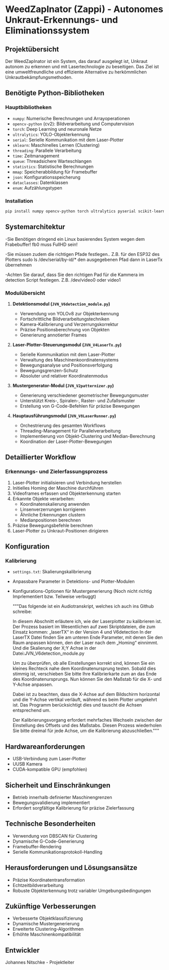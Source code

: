 # WeedZapInator (Zappi) - Autonomes Unkraut-Erkennungs- und Eliminationssystem

## Projektübersicht
Der WeedZapInator ist ein System, das darauf ausgelegt ist, Unkraut autonom zu erkennen und mit Lasertechnologie zu beseitigen. Das Ziel ist eine umweltfreundliche und effiziente Alternative zu herkömmlichen Unkrautbekämpfungsmethoden.

## Benötigte Python-Bibliotheken

### Hauptbibliotheken
- `numpy`: Numerische Berechnungen und Arrayoperationen
- `opencv-python` (cv2): Bildverarbeitung und Computervision
- `torch`: Deep Learning und neuronale Netze
- `ultralytics`: YOLO-Objekterkennung
- `serial`: Serielle Kommunikation mit dem Laser-Plotter
- `sklearn`: Maschinelles Lernen (Clustering)
- `threading`: Parallele Verarbeitung
- `time`: Zeitmanagement
- `queue`: Threadsichere Warteschlangen
- `statistics`: Statistische Berechnungen
- `mmap`: Speicherabbildung für Framebuffer
- `json`: Konfigurationsspeicherung
- `dataclasses`: Datenklassen
- `enum`: Aufzählungstypen

### Installation
```bash
pip install numpy opencv-python torch ultralytics pyserial scikit-learn
```

## Systemarchitektur
-Sie Benötigen dringend ein Linux basierendes System wegen dem Frabebuffer! fb0 muss FullHD sein!

-Sie müssen zudem die richtigen Pfade festlegen.. Z.B. für den ESP32 des Plotters sudo ls /dev/serial/by-id/*
 den ausgegebenen Pfad dann in LaserTx übernehmen

-Achten Sie darauf, dass Sie den richtigen Pad für die Kammera im detection Script festlegen. Z.B. /dev/video0 oder video1

### Modulübersicht

1. **Detektionsmodul (`JVN_V6detection_module.py`)**
   - Verwendung von YOLOv8 zur Objekterkennung
   - Fortschrittliche Bildverarbeitungstechniken
   - Kamera-Kalibrierung und Verzerrungskorrektur
   - Präzise Positionsberechnung von Objekten
   - Generierung annotierter Frames

2. **Laser-Plotter-Steuerungsmodul (`JVN_V4LaserTx.py`)**
   - Serielle Kommunikation mit dem Laser-Plotter
   - Verwaltung des Maschinenkoordinatensystems
   - Bewegungsanalyse und Positionsverfolgung
   - Bewegungsgrenzen-Schutz
   - Absoluter und relativer Koordinatenmodus

3. **Mustergenerator-Modul (`JVN_V2patternizer.py`)**
   - Generierung verschiedener geometrischer Bewegungsmuster
   - Unterstützt Kreis-, Spiralen-, Raster- und Zufallsmuster
   - Erstellung von G-Code-Befehlen für präzise Bewegungen

4. **Hauptausführungsmodul (`JVN_V8LaserRunner.py`)**
   - Orchestrierung des gesamten Workflows
   - Threading-Management für Parallelverarbeitung
   - Implementierung von Objekt-Clustering und Median-Berechnung
   - Koordination der Laser-Plotter-Bewegungen

## Detaillierter Workflow

### Erkennungs- und Zielerfassungsprozess
1. Laser-Plotter initialisieren und Verbindung herstellen
2. Initielles Homing der Maschine durchführen
3. Videoframes erfassen und Objekterkennung starten
4. Erkannte Objekte verarbeiten:
   - Koordinatenskalierung anwenden
   - Linsenverzerrungen korrigieren
   - Ähnliche Erkennungen clustern
   - Medianpositionen berechnen
5. Präzise Bewegungsbefehle berechnen
6. Laser-Plotter zu Unkraut-Positionen dirigieren

## Konfiguration

### Kalibrierung
- `settings.txt`: Skalierungskalibrierung
- Anpassbare Parameter in Detektions- und Plotter-Modulen
- Konfigurations-Optionen für Mustergenerierung
  (Noch nicht richtig Imprlementiert bzw. Teilweise verbuggt)


  """Das folgende ist ein Audiotranskript, welches ich auch ins Github schreibe:
   
   In diesem Abschnitt erläutere ich, wie der Laserplotter zu kalibrieren ist.
   Der Prozess basiert im Wesentlichen auf zwei Skriptdateien, die zum Einsatz kommen: „laserTX“ in der Version 4 und V6detection
   In der LaserTX Datei finden Sie am unteren Ende Parameter, mit denen Sie den Raum anpassen können, den der Laser nach dem „Homing“ einnimmt. Und die Skalierung der X;Y Achse in der Datei:JVN_V6detection_module.py
   
   Um zu überprüfen, ob alle Einstellungen korrekt sind, können Sie ein kleines Rechteck nahe dem Koordinatenursprung testen. Sobald dies stimmig ist, verschieben Sie bitte Ihre Kalibrierkarte zum an das Ende des Koordinatenursprungs. Nun können Sie den Maßstab für die X- und Y-Achse anpassen.
   
   Dabei ist zu beachten, dass die X-Achse auf dem Bildschirm horizontal und die Y-Achse vertikal verläuft, während es beim Plotter umgekehrt ist. Das Programm berücksichtigt dies und tauscht die Achsen entsprechend um.
   
   Der Kalibrierungsvorgang erfordert mehrfaches Wechseln zwischen der Einstellung des Offsets und des Maßstabs. Diesen Prozess wiederholen Sie bitte dreimal für jede Achse, um die Kalibrierung abzuschließen."""

## Hardwareanforderungen
- USB-Verbindung zum Laser-Plotter
- UUSB Kamera
- CUDA-kompatible GPU (empfohlen)

## Sicherheit und Einschränkungen
- Betrieb innerhalb definierter Maschinengrenzen
- Bewegungsvalidierung implementiert
- Erfordert sorgfältige Kalibrierung für präzise Zielerfassung

## Technische Besonderheiten
- Verwendung von DBSCAN für Clustering
- Dynamische G-Code-Generierung
- Framebuffer-Rendering
- Serielle Kommunikationsprotokoll-Handling

## Herausforderungen und Lösungsansätze
- Präzise Koordinatentransformation
- Echtzeitbildverarbeitung
- Robuste Objekterkennung trotz variabler Umgebungsbedingungen

## Zukünftige Verbesserungen
- Verbesserte Objektklassifizierung
- Dynamische Mustergenerierung
- Erweiterte Clustering-Algorithmen
- Erhöhte Maschinenkompatibilität

## Entwickler
Johannes Nitschke - Projektleiter

